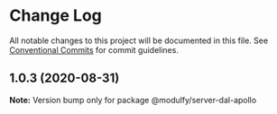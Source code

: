 # Change Log

All notable changes to this project will be documented in this file.
See [Conventional Commits](https://conventionalcommits.org) for commit guidelines.

## 1.0.3 (2020-08-31)

**Note:** Version bump only for package @modulfy/server-dal-apollo
